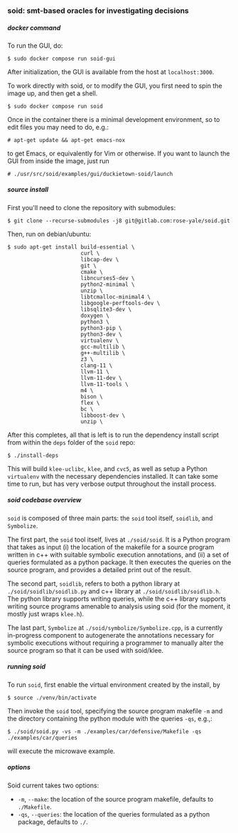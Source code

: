### soid: smt-based oracles for investigating decisions

##### docker command

To run the GUI, do:
```shell
$ sudo docker compose run soid-gui
```
After initialization, the GUI is available from the host at `localhost:3000`.

To work directly with soid, or to modify the GUI, you first need to spin the image up, and then get a shell.
```shell
$ sudo docker compose run soid
```
Once in the container there is a minimal development environment, so to edit files you may need to do, e.g.:
```shell
# apt-get update && apt-get emacs-nox
```
to get Emacs, or equivalently for Vim or otherwise. If you want to launch the GUI from inside the image, just run
```shell
# ./usr/src/soid/examples/gui/duckietown-soid/launch
```

##### source install

First you'll need to clone the repository with submodules:
```shell
$ git clone --recurse-submodules -j8 git@gitlab.com:rose-yale/soid.git
```

Then, run on debian/ubuntu:
```shell
$ sudo apt-get install build-essential \
                       curl \
                       libcap-dev \
                       git \
                       cmake \
                       libncurses5-dev \
                       python2-minimal \
                       unzip \
                       libtcmalloc-minimal4 \
                       libgoogle-perftools-dev \
                       libsqlite3-dev \
                       doxygen \
                       python3 \
                       python3-pip \
                       python3-dev \
                       virtualenv \
                       gcc-multilib \
                       g++-multilib \
                       z3 \
                       clang-11 \
                       llvm-11 \
                       llvm-11-dev \
                       llvm-11-tools \
                       m4 \
                       bison \
                       flex \
                       bc \
                       libboost-dev \
                       unzip \

```
After this completes, all that is left is to run the dependency install script from within the `deps` folder of the `soid` repo:
```
$ ./install-deps
```
This will build `klee-uclibc`, `klee`, and `cvc5`, as well as setup a Python `virtualenv` with the necessary dependencies installed. It can take some time to run, but has very verbose output throughout the install process.

##### soid codebase overview

`soid` is composed of three main parts: the `soid` tool itself, `soidlib`, and `Symbolize`.

The first part, the `soid` tool itself, lives at `./soid/soid`. It is a Python program that takes as input (i) the location of the makefile for a source program written in c++ with suitable symbolic execution annotations, and (ii) a set of queries formulated as a python package. It then executes the queries on the source program, and provides a detailed print out of the result.

The second part, `soidlib`, refers to both a python library at `./soid/soidlib/soidlib.py` and c++ library at `./soid/soidlib/soidlib.h`. The python library supports writing queries, while the c++ library supports writing source programs amenable to analysis using soid (for the moment, it mostly just wraps `klee.h`).

The last part, `Symbolize` at `./soid/symbolize/Symbolize.cpp`, is a currently in-progress component to autogenerate the annotations necessary for symbolic executions without requiring a programmer to manually alter the source program so that it can be used with soid/klee.

##### running soid

To run `soid`, first enable the virtual environment created by the install, by
```
$ source ./venv/bin/activate
```
Then invoke the `soid` tool, specifying the source program makefile `-m` and the directory containing the python module with the queries `-qs`, e.g.,:
```
$ ./soid/soid.py -vs -m ./examples/car/defensive/Makefile -qs ./examples/car/queries
```
will execute the microwave example.

##### options

Soid current takes two options:

- `-m`, `--make`: the location of the source program makefile, defaults to `./Makefile`.
- `-qs`, `--queries`: the location of the queries formulated as a python package, defaults to `./`.
